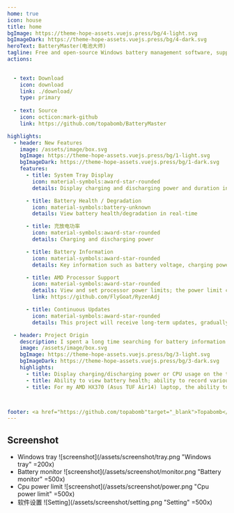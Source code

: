 ```yaml
---
home: true
icon: house
title: home
bgImage: https://theme-hope-assets.vuejs.press/bg/4-light.svg
bgImageDark: https://theme-hope-assets.vuejs.press/bg/4-dark.svg
heroText: BatteryMaster(电池大师)
tagline: Free and open-source Windows battery management software, supporting the display of key battery information such as battery health, charging power, discharging power, battery voltage, and more; allows manual adjustment of processor power limits.
actions:
    

  - text: Download
    icon: download
    link: ./download/  
    type: primary
  
  - text: Source
    icon: octicon:mark-github
    link: https://github.com/topabomb/BatteryMaster

highlights:
  - header: New Features
    image: /assets/image/box.svg
    bgImage: https://theme-hope-assets.vuejs.press/bg/1-light.svg
    bgImageDark: https://theme-hope-assets.vuejs.press/bg/1-dark.svg
    features:
      - title: System Tray Display
        icon: material-symbols:award-star-rounded
        details: Display charging and discharging power and duration in different colors during charging and discharging, and show CPU usage when fully charged.

      - title: Battery Health / Degradation
        icon: material-symbols:battery-unknown
        details: View battery health/degradation in real-time

      - title: 充放电功率
        icon: material-symbols:award-star-rounded
        details: Charging and discharging power

      - title: Battery Information
        icon: material-symbols:award-star-rounded
        details: Key information such as battery voltage, charging power, discharging power, design capacity, full charge capacity, battery lifespan/degradation

      - title: AMD Processor Support
        icon: material-symbols:award-star-rounded
        details: View and set processor power limits; the power limit can be locked to prevent modification by other processes; this feature uses RyzenAdj code and is only supported by certain CPUs.
        link: https://github.com/FlyGoat/RyzenAdj

      - title: Continuous Updates
        icon: material-symbols:award-star-rounded
        details: This project will receive long-term updates, gradually adding more features and support for additional processors.

  - header: Project Origin
    description: I spent a long time searching for battery information monitoring software available for Windows. While HWiNFO and LibreHardwareMonitor can monitor a large amount of hardware, neither can consistently lock to the taskbar in the front. BatteryinfoView doesn't show up on the taskbar at all. I'm not criticizing these tools, as my knowledge of them only goes up to February 23, 2025, and these issues may have been resolved in newer versions. Additionally, in order to extend battery life when using my laptop, I wanted to set processor power limits to reduce battery consumption. So, I decided to develop the software myself. To practice Rust development, I forced myself to use Rust + Tauri for this project, and it needs to have at least the following features->
    image: /assets/image/box.svg
    bgImage: https://theme-hope-assets.vuejs.press/bg/3-light.svg
    bgImageDark: https://theme-hope-assets.vuejs.press/bg/3-dark.svg
    highlights:
      - title: Display charging/discharging power or CPU usage on the taskbar. The reason for not displaying the battery percentage is that it is already provided by Windows by default.
      - title: Ability to view battery health; ability to record various battery information history for tracking usage habits.
      - title: For my AMD HX370 (Asus TUF Air14) laptop, the ability to view power limits, and ideally, to modify them myself.



footer: <a href="https://github.com/topabomb"target="_blank">Topabomb</a> use <a href="https://theme-hope.vuejs.press/zh/" target="_blank">VuePress Theme Hope</a> Build this website
---
```


## Screenshot

- Windows tray
![screenshot](/assets/screenshot/tray.png "Windows tray" =200x)
- Battery monitor
![screenshot](/assets/screenshot/monitor.png "Battery monitor" =500x)
- Cpu power limit
![screenshot](/assets/screenshot/power.png "Cpu power limit" =500x)
- 软件设置
![Setting](/assets/screenshot/setting.png "Setting" =500x)
